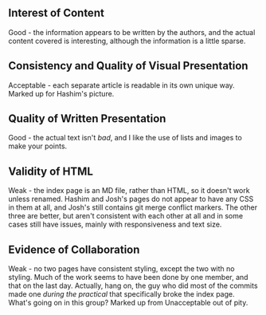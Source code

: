 ## Interest of Content

Good - the information appears to be written by the authors, and the actual content covered is interesting, although the information is a little sparse.

## Consistency and Quality of Visual Presentation

Acceptable - each separate article is readable in its own unique way. Marked up for Hashim's picture.

## Quality of Written Presentation

Good - the actual text isn't *bad*, and I like the use of lists and images to make your points.

## Validity of HTML

Weak - the index page is an MD file, rather than HTML, so it doesn't work unless renamed. Hashim and Josh's pages do not appear to have any CSS in them at all, and Josh's still contains git merge conflict markers. The other three are better, but aren't consistent with each other at all and in some cases still have issues, mainly with responsiveness and text size.

## Evidence of Collaboration

Weak - no two pages have consistent styling, except the two with no styling. Much of the work seems to have been done by one member, and that on the last day. Actually, hang on, the guy who did most of the commits made one *during the practical* that specifically broke the index page. What's going on in this group? Marked up from Unacceptable out of pity.
